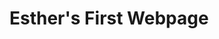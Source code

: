 <!doctype html>

<html lang="en">
<head>
  <meta charset="utf-8">

  <title>The Main Webpage</title>
  <meta name="description" content="Our New Website">
  <meta name="author" content="ACS">

  <link rel="stylesheet" href="css/styles.css?v=1.0">

</head>

<H1>Esther's First Webpage</H1>

<body>
  <script src="js/scripts.js"></script>


</body>
</html>
